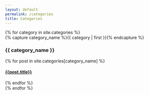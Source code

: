 ```yaml
---
layout: default
permalink: /categories
title: Categories
---
```


<div id="archives">
    {% for category in site.categories %}
    <div class="archive-group">
        {% capture category_name %}{{ category | first }}{% endcapture %}
        <div id="#{{ category_name | slugize }}"></div>
        <p></p>
        <h3 class="category-head">{{ category_name }}</h3>
        <a name="{{ category_name | slugize }}"></a>
        {% for post in site.categories[category_name] %}
        <article class="archive-item">
            <h4><a href="{{ site.baseurl }}{{ post.url }}">{{post.title}}</a></h4>
        </article>
        {% endfor %}
    </div>
    {% endfor %}
</div>